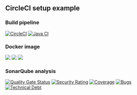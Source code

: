 ## CircleCI setup example

### Build pipeline

[![CircleCI](https://circleci.com/gh/protsenko/circleci-setup/tree/master.svg?style=svg)](https://circleci.com/gh/protsenko/circleci-setup/tree/master)
[![Java CI](https://github.com/protsenko/circleci-setup/workflows/Java%20CI/badge.svg)](https://github.com/protsenko/circleci-setup/actions)

### Docker image

[![](https://images.microbadger.com/badges/version/dprotsenko/circleci-setup.svg)](https://microbadger.com/images/dprotsenko/circleci-setup)
[![](https://images.microbadger.com/badges/image/dprotsenko/circleci-setup.svg)](https://microbadger.com/images/dprotsenko/circleci-setup)
[![](https://images.microbadger.com/badges/commit/dprotsenko/circleci-setup.svg)](https://microbadger.com/images/dprotsenko/circleci-setup)

### SonarQube analysis

[![Quality Gate Status](https://sonarcloud.io/api/project_badges/measure?project=protsenko_circleci-setup&metric=alert_status)](https://sonarcloud.io/dashboard?id=protsenko_circleci-setup)
[![Security Rating](https://sonarcloud.io/api/project_badges/measure?project=protsenko_circleci-setup&metric=security_rating)](https://sonarcloud.io/dashboard?id=protsenko_circleci-setup)
[![Coverage](https://sonarcloud.io/api/project_badges/measure?project=protsenko_circleci-setup&metric=coverage)](https://sonarcloud.io/dashboard?id=protsenko_circleci-setup)
[![Bugs](https://sonarcloud.io/api/project_badges/measure?project=protsenko_circleci-setup&metric=bugs)](https://sonarcloud.io/dashboard?id=protsenko_circleci-setup)
[![Technical Debt](https://sonarcloud.io/api/project_badges/measure?project=protsenko_circleci-setup&metric=sqale_index)](https://sonarcloud.io/dashboard?id=protsenko_circleci-setup)